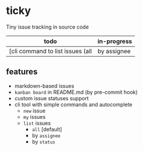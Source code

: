 # ticky
Tiny issue tracking in source code

| todo | in-progress |
| --- | --- |
| [cli command to list issues (all | by assignee | by status)](issues/todo/cli-command-to-list-issues-all-by-assignee-by-status.md) [[@korchasa](https://github.com/korchasa)]<br/> [open issue file after creating](issues/todo/open-issue-file-after-creating.md) [[@korchasa](https://github.com/korchasa)]<br/> [tag command](issues/todo/tag-command.md) [[@korchasa](https://github.com/korchasa)]<br/> [verbose flag](issues/todo/verbose-flag.md) [[@korchasa](https://github.com/korchasa)]<br/> | |

## features

- markdown-based issues
- `kanban board` in README.md (by pre-commit hook)
- custom issue statuses support
- cli tool with simple commands and autocomplete
  - `new` issue
  - `my` issues
  - `list` issues
    - `all` [default]
    - by `assignee`
    - by `status`
